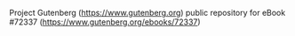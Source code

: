 Project Gutenberg (https://www.gutenberg.org) public repository
for eBook #72337 (https://www.gutenberg.org/ebooks/72337)
